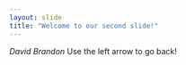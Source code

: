 ```yaml
---
layout: slide
title: "Welcome to our second slide!"
---
```

*David Brandon*
Use the left arrow to go back!
